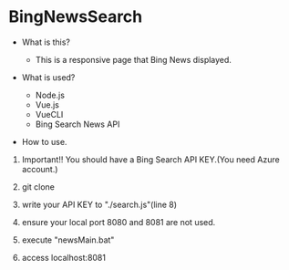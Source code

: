# BingNewsSearch

- What is this?
  - This is a responsive page that Bing News displayed.
- What is used?
  - Node.js
  - Vue.js
  - VueCLI
  - Bing Search News API

- How to use.
1. Important!!  You should have a Bing Search API KEY.(You need Azure account.)

2. git clone

3. write your API KEY to "./search.js"(line 8)

4. ensure your local port 8080 and 8081 are not used.

5. execute "newsMain.bat"

6. access localhost:8081
